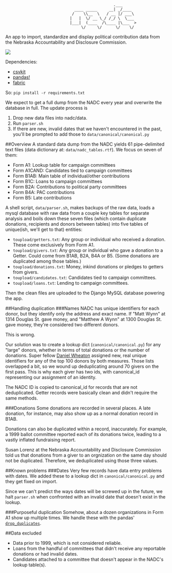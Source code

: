 ```
                                               .___      
                              ____ _____     __| _/____  
                             /    \\__  \   / __ |/ ___\ 
                            |   |  \/ __ \_/ /_/ \  \___ 
                            |___|  (____  /\____ |\___  >
                                 \/     \/      \/    \/ 

```

An app to import, standardize and display political contribution data from the Nebraska Accountability and Disclosure Commission.



<img src="https://media.giphy.com/media/YU0HoCQidyGEE/giphy.gif" style="max-width:100%;" />

Dependencies: 
- [csvkit](https://csvkit.readthedocs.org/en/0.9.1/)  
- [pandas!](http://pandas.pydata.org/pandas-docs/stable/)  
- [fabric](http://www.fabfile.org/)  

So: `pip install -r requirements.txt`

We expect to get a full dump from the NADC every year and overwrite the database in full. The update process is
<ol>
<li>Drop new data files into nadc/data.</li>
<li>Run <code>parser.sh</code></li>
<li>If there are new, invalid dates that we haven't encountered in the past, you'll be prompted to add those to <code>data/canonical/canonical.py</code></li>
</ol>

##Overview
A standard data dump from the NADC yields 61 pipe-delimited text files (data dictionary at: `data/nadc_tables.rtf`). We focus on seven of them:
<ul>
<li>Form A1: Lookup table for campaign committees</li>
<li>Form A1CAND: Candidates tied to campaign committees</li>
<li>Form B1AB: Main table of individual/other contributions</li>
<li>Form B1C: Loans to campaign committees</li>
<li>Form B2A: Contributions to political party committees</li>
<li>Form B4A: PAC contributions</li>
<li>Form B5: Late contributions</li>
</ul>

A shell script, `data/parser.sh`, makes backups of the raw data, loads a mysql database with raw data from a couple key tables for separate analysis and boils down these seven files (which contain duplicate donations, recipients and donors between tables) into five tables of unique(ish, we'll get to that) entities:
<ul>
<li><code>toupload/getters.txt</code>: Any group or individual who received a donation. These come exclusively from Form A1.</li>
<li><code>toupload/givers.txt</code>: Any group or individual who gave a donation to a Getter. Could come from B1AB, B2A, B4A or B5. (Some donations are duplicated among those tables.)</li>
<li><code>toupload/donations.txt</code>: Money, inkind donations or pledges to getters from givers.</li>
<li><code>toupload/candidates.txt</code>: Candidates tied to campaign committees.</li>
<li><code>toupload/loans.txt</code>: Lending to campaign committees.</li>
</ul>

Then the clean files are uploaded to the Django MySQL database powering the app.

##Handling duplication
###Names
NADC has unique identifiers for each donor, but they identify only the address and exact name. If "Matt Wynn" at 1314 Douglas St. gave money, and "Matthew A Wynn" at 1300 Douglas St. gave money, they're considered two different donors.

This is wrong.

Our solution was to create a lookup dict (`canonical/canonical.py`) for any "large" donors, whether in terms of total donations or the number of donations. Super fellow [Daniel Wheaton](https://twitter.com/theheroofthyme) assigned new, real unique identifiers for any of the top 100 donors by both measures. Those lists overlapped a bit, so we wound up deduplicating around 70 givers on the first pass. This is why each giver has two ids, with canonical_id representing our assignment of an identity.

The NADC ID is copied to canonical_id for records that are not deduplicated. Getter records were basically clean and didn't require the same methods.

###Donations
Some donations are recorded in several places. A late donation, for instance, may also show up as a normal donation record in B1AB.

Donations can also be duplicated within a record, inaccurately. For example, a 1999 ballot committee reported each of its donations twice, leading to a vastly inflated fundraising report.

Susan Lorenz at the Nebraska Accountability and Disclosure Commission told us that donations from a giver to an orgnization on the same day should not be duplicated. Therefore, we deduplicated using those three values.

##Known problems
###Dates
Very few records have data entry problems with dates. We added these to a lookup dict in `canonical/canonical.py` and they get fixed on import.

Since we can't predict the ways dates will be screwed up in the future, we halt `parser.sh` when confronted with an invalid date that doesn't exist in the lookup.

###Purposeful duplication
Somehow, about a dozen organizations in Form A1 show up multiple times. We handle these with the pandas' [`drop_duplicates`](http://pandas.pydata.org/pandas-docs/stable/generated/pandas.DataFrame.drop_duplicates.html).

##Data excluded
<ul>
<li>Data prior to 1999, which is not considered reliable.</li>
<li>Loans from the handful of committees that didn't receive any reportable donations or had invalid dates.</li>
<li>Candidates attached to a committee that doesn't appear in the NADC's lookup table(s).</li>
</ul>
